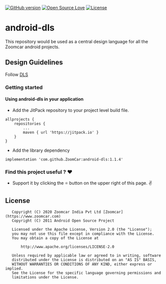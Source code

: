 [![GitHub version](https://badge.fury.io/gh/ZoomCar%2Fandroid-dls.svg)](https://badge.fury.io/gh/ZoomCar%2Fandroid-network-library)
[![Open Source Love](https://badges.frapsoft.com/os/v1/open-source.svg?v=102)](https://opensource.org/licenses/Apache-2.0)
[![License](https://img.shields.io/badge/license-Apache%202.0-blue.svg)](https://github.com/ZoomCar/android-dls/blob/master/LICENSE)

# android-dls
This repository would be used as a central design language for all the Zoomcar android projects.

## Design Guidelines
Follow [DLS](https://zoomuxd.gitbook.io)

### Getting started

#### Using android-dls in your application
* Add the JitPack repository to your project level build file.
```
allprojects {
	repositories {
		...
		maven { url 'https://jitpack.io' }
	}
}
```
* Add the library dependency
```
implementation 'com.github.ZoomCar:android-dls:1.1.4'
```

### Find this project useful ? :heart:

* Support it by clicking the :star: button on the upper right of this page. :v:

## License

```
   Copyright (C) 2020 Zoomcar India Pvt Ltd [Zoomcar](https://www.zoomcar.com)
   Copyright (C) 2011 Android Open Source Project

   Licensed under the Apache License, Version 2.0 (the "License");
   you may not use this file except in compliance with the License.
   You may obtain a copy of the License at

       http://www.apache.org/licenses/LICENSE-2.0

   Unless required by applicable law or agreed to in writing, software
   distributed under the License is distributed on an "AS IS" BASIS,
   WITHOUT WARRANTIES OR CONDITIONS OF ANY KIND, either express or implied.
   See the License for the specific language governing permissions and
   limitations under the License.
```
